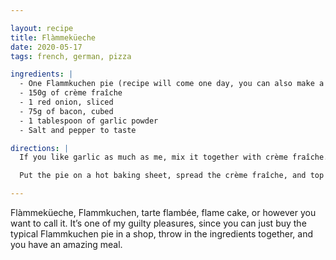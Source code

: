 ```yaml
---

layout: recipe
title: Flàmmeküeche
date: 2020-05-17
tags: french, german, pizza

ingredients: |
  - One Flammkuchen pie (recipe will come one day, you can also make a very thin pizza pie)
  - 150g of crème fraîche
  - 1 red onion, sliced
  - 75g of bacon, cubed
  - 1 tablespoon of garlic powder
  - Salt and pepper to taste

directions: |
  If you like garlic as much as me, mix it together with crème fraîche. Otherwise you can ignore this step.

  Put the pie on a hot baking sheet, spread the crème fraîche, and top with onion and bacon. Season with pepper and salt. Bake according to instructions for the pie.

---
```


Flàmmeküeche, Flammkuchen, tarte flambée, flame cake, or however you want to call it. It’s one of my guilty pleasures, since you can just buy the typical Flammkuchen pie in a shop, throw in the ingredients together, and you have an amazing meal.